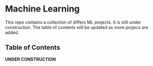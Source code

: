 # Machine Learning
This repo contains a collection of differs ML projects. It is still under construction. The table of contents will be updated as more projecs are added.

## Table of Contents

**UNDER CONSTRUCTION**
